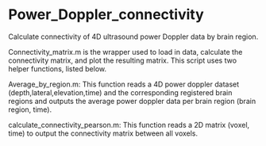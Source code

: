 # Power_Doppler_connectivity
Calculate connectivity of 4D ultrasound power Doppler data by brain region.

Connectivity_matrix.m is the wrapper used to load in data, calculate the connectivity matrix, and plot the resulting matrix. This script uses two helper functions, listed below.

Average_by_region.m: This function reads a 4D power doppler dataset (depth,lateral,elevation,time) and the corresponding registered brain regions and outputs the average power doppler data per brain region (brain region, time).

calculate_connectivity_pearson.m: This function reads a 2D matrix (voxel, time) to output the connectivity matrix between all voxels.
